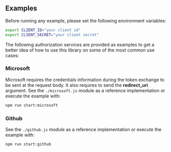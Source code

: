 ## Examples

Before running any example, please set the following environment variables:

```bash
export CLIENT_ID="your client id"
export CLIENT_SECRET="your client secret"
```

The following authorization services are provided as examples to get a better idea of how to use this library on some of the most common use cases:


### Microsoft

Microsoft requires the credentials information during the token exchange to be sent at the request body. It also requires to send the **redirect_uri** argument. See the `./microsoft.js` module as a reference implementation or execute the example with:

```bash
npm run start:microsoft
```

### Github

See the `./github.js` module as a reference implementation or execute the example with:

```bash
npm run start:github
```
